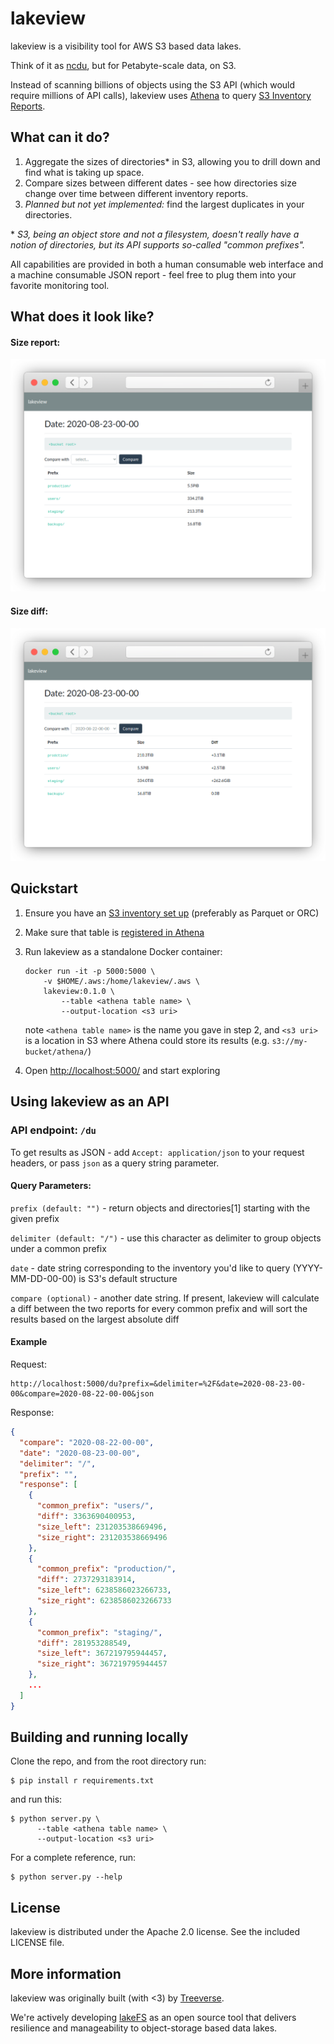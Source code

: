 # lakeview

lakeview is a visibility tool for AWS S3 based data lakes.

Think of it as [ncdu](https://en.wikipedia.org/wiki/Ncdu), but for Petabyte-scale data, on S3.

Instead of scanning billions of objects using the S3 API (which would require millions of API calls),
lakeview uses [Athena](https://aws.amazon.com/athena/) to query [S3 Inventory Reports](https://docs.aws.amazon.com/AmazonS3/latest/dev/storage-inventory.html).

## What can it do?

1. Aggregate the sizes of directories* in S3, allowing you to drill down and find what is taking up space.
1. Compare sizes between different dates - see how directories size change over time between different inventory reports.
1. _Planned but not yet implemented:_ find the largest duplicates in your directories.


\* _S3, being an object store and not a filesystem, doesn't really have a notion of directories, but its API supports so-called "common prefixes"._

All capabilities are provided in both a human consumable web interface and a machine consumable JSON report - feel free to plug them into your favorite monitoring tool.

## What does it look like?

#### Size report:

<p align="center">
  <img src="du.png"/>
</p>


#### Size diff:

<p align="center">
  <img src="compare.png"/>
</p>


## Quickstart

1. Ensure you have an [S3 inventory set up](https://docs.aws.amazon.com/AmazonS3/latest/dev/storage-inventory.html#storage-inventory-how-to-set-up) (preferably as Parquet or ORC)
1. Make sure that table is [registered in Athena](https://docs.aws.amazon.com/AmazonS3/latest/dev/storage-inventory.html#storage-inventory-athena-query)
1. Run lakeview as a standalone Docker container:
   
   ```shell script
   docker run -it -p 5000:5000 \
       -v $HOME/.aws:/home/lakeview/.aws \
       lakeview:0.1.0 \
           --table <athena table name> \
           --output-location <s3 uri>
   ```
   
   note `<athena table name>` is the name you gave in step 2, and `<s3 uri>` is a location in S3 where Athena could store its results (e.g. `s3://my-bucket/athena/`)
   
1. Open [http://localhost:5000/](http://localhost:5000/) and start exploring

## Using lakeview as an API


### API endpoint: `/du`

To get results as JSON - add `Accept: application/json` to your request headers, or pass `json` as a query string parameter.

#### Query Parameters: 

`prefix (default: "")` - return objects and directories[1] starting with the given prefix

`delimiter (default: "/")` - use this character as delimiter to group objects under a common prefix

`date` - date string corresponding to the inventory you'd like to query (YYYY-MM-DD-00-00) is S3's default structure

`compare (optional)` - another date string. If present, lakeview will calculate a diff between the two reports for every common prefix and will sort the results based on the largest absolute diff

#### Example

Request:

```
http://localhost:5000/du?prefix=&delimiter=%2F&date=2020-08-23-00-00&compare=2020-08-22-00-00&json
```

Response:

```json
{
  "compare": "2020-08-22-00-00",
  "date": "2020-08-23-00-00",
  "delimiter": "/",
  "prefix": "",
  "response": [
    {
      "common_prefix": "users/",
      "diff": 3363690400953,
      "size_left": 231203538669496,
      "size_right": 231203538669496
    },
    {
      "common_prefix": "production/",
      "diff": 2737293183914,
      "size_left": 6238586023266733,
      "size_right": 6238586023266733
    },
    {
      "common_prefix": "staging/",
      "diff": 281953288549,
      "size_left": 367219795944457,
      "size_right": 367219795944457
    },
    ...
  ]
}

```

## Building and running locally

Clone the repo, and from the root directory run:

```
$ pip install r requirements.txt
```

and run this:

```
$ python server.py \
      --table <athena table name> \
      --output-location <s3 uri>
```

For a complete reference, run:

```
$ python server.py --help
```

## License

lakeview is distributed under the Apache 2.0 license. See the included LICENSE file.


## More information

lakeview was originally built (with <3) by [Treeverse](https://lakefs.io/).

We're actively developing [lakeFS](https://github.com/treeverse/lakeFS) as an open source tool that delivers resilience and manageability to object-storage based data lakes.
